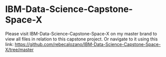 # IBM-Data-Science-Capstone-Space-X

Please visit IBM-Data-Science-Capstone-Space-X on my master brand to view all files in relation to this capstone project.
Or navigate to it using this link: https://github.com/rebecalozano/IBM-Data-Science-Capstone-Space-X/tree/master
